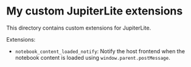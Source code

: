 # My custom JupiterLite extensions

This directory contains custom extensions for JupiterLite.

Extensions:

* `notebook_content_loaded_notify`: Notify the host frontend when the notebook content is loaded using `window.parent.postMessage`.
